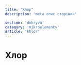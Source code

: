 ```yaml
---
title: "Хлор"
description: 'meta опис сторінки'

section: 'dobryva'
category: 'mikroelementy'
article: 'khlor'
---
```


# Хлор